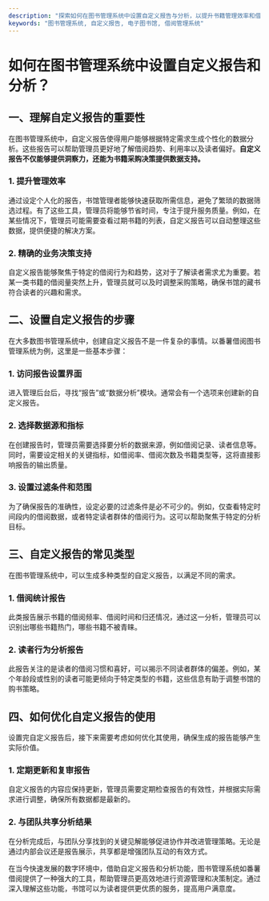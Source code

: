 ```yaml
---
description: "探索如何在图书管理系统中设置自定义报告与分析，以提升书籍管理效率和借阅体验。"
keywords: "图书管理系统, 自定义报告, 电子图书馆, 借阅管理系统"
---
```

# 如何在图书管理系统中设置自定义报告和分析？

## 一、理解自定义报告的重要性

在图书管理系统中，自定义报告使得用户能够根据特定需求生成个性化的数据分析。这些报告可以帮助管理员更好地了解借阅趋势、利用率以及读者偏好。**自定义报告不仅能够提供洞察力，还能为书籍采购决策提供数据支持。**

### 1. 提升管理效率

通过设定个人化的报告，书馆管理者能够快速获取所需信息，避免了繁琐的数据筛选过程。有了这些工具，管理员将能够节省时间，专注于提升服务质量。例如，在某些情况下，管理员可能需要查看过期书籍的列表，自定义报告可以自动整理这些数据，提供便捷的解决方案。

### 2. 精确的业务决策支持

自定义报告能够聚焦于特定的借阅行为和趋势，这对于了解读者需求尤为重要。若某一类书籍的借阅量突然上升，管理员就可以及时调整采购策略，确保书馆的藏书符合读者的兴趣和需求。

## 二、设置自定义报告的步骤

在大多数图书管理系统中，创建自定义报告不是一件复杂的事情。以番薯借阅图书管理系统为例，这里是一些基本步骤：

### 1. 访问报告设置界面

进入管理后台后，寻找“报告”或“数据分析”模块。通常会有一个选项来创建新的自定义报告。

### 2. 选择数据源和指标

在创建报告时，管理员需要选择要分析的数据来源，例如借阅记录、读者信息等。同时，需要设定相关的关键指标，如借阅率、借阅次数及书籍类型等，这将直接影响报告的输出质量。

### 3. 设置过滤条件和范围

为了确保报告的准确性，设定必要的过滤条件是必不可少的。例如，仅查看特定时间段内的借阅数据，或者特定读者群体的借阅行为。这可以帮助聚焦于特定的分析目标。

## 三、自定义报告的常见类型

在图书管理系统中，可以生成多种类型的自定义报告，以满足不同的需求。

### 1. 借阅统计报告

此类报告展示书籍的借阅频率、借阅时间和归还情况，通过这一分析，管理员可以识别出哪些书籍热门，哪些书籍不被青睐。

### 2. 读者行为分析报告

此报告关注的是读者的借阅习惯和喜好，可以揭示不同读者群体的偏差。例如，某个年龄段或性别的读者可能更倾向于特定类型的书籍，这些信息有助于调整书馆的购书策略。

## 四、如何优化自定义报告的使用

设置完自定义报告后，接下来需要考虑如何优化其使用，确保生成的报告能够产生实际价值。

### 1. 定期更新和复审报告

自定义报告的内容应保持更新，管理员需要定期检查报告的有效性，并根据实际需求进行调整，确保所有数据都是最新的。

### 2. 与团队共享分析结果

在分析完成后，与团队分享找到的关键见解能够促进协作并改进管理策略。无论是通过内部会议还是报告展示，共享都是增强团队互动的有效方式。

在当今快速发展的数字环境中，借助自定义报告和分析功能，图书管理系统如番薯借阅提供了一种强大的工具，帮助管理员更高效地进行资源管理和决策制定。通过深入理解这些功能，书馆可以为读者提供更优质的服务，提高用户满意度。
